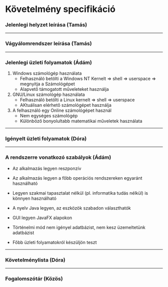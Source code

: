 # Követelmény specifikáció


### Jelenlegi helyzet leírása (Tamás)
  

---


### Vágyálomrendszer leírása (Tamás)


---


### Jelenlegi üzleti folyamatok (Ádám)

1. Windows számológép használata
	- Felhasználó betölti a Windows NT Kernelt => shell => userspace => megnyitja a Számológépet
	- Alapvető támogatott műveleteket használja
2. GNU/Linux számológép használata
	- Felhasználó betölti a Linux kernelt => shell => userspace
	- AKtuálisan elérhető számológépet használja
3. A felhasználó egy Online számológépet használ
	- Nem egységes számológép
	- Különböző bonyolultabb matematikai műveletek használata


---


### Igényelt üzleti folyamatok (Dóra)


---


### A rendszerre vonatkozó szabályok (Ádám)

- Az alkalmazás legyen reszponzív
- Az alkalmazás legyen a főbb operációs rendszereken egyaránt használható
- Legyen szakmai tapasztalat nélkül (pl. informatika tudás nélkül) is könnyen használható

- A nyelv Java legyen, az eszközök szabadon választhatók
- GUI legyen JavaFX alapokon
- Történelmi mód nem igényel adatbázist, nem kesz üzemeltetünk adatbázist
- Főbb üzleti folyamatokról készüljön teszt


---


### Követelménylista (Dóra)


---


### Fogalomszótár (Közös)


